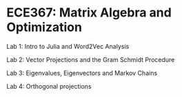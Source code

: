 # ECE367: Matrix Algebra and Optimization

Lab 1: Intro to Julia and Word2Vec Analysis

Lab 2: Vector Projections and the Gram Schmidt Procedure

Lab 3: Eigenvalues, Eigenvectors and Markov Chains

Lab 4: Orthogonal projections